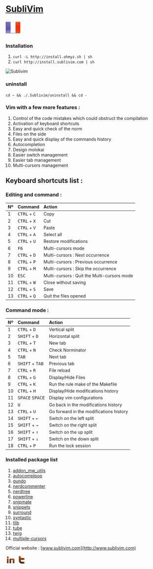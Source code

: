[SubliVim](http://www.sublivim.com)
========

[![Francais](Pictures/language/fr.png)](README.fr.md)

### Installation ######
1.  `curl -L http://install.ohmyz.sh | sh`
2.	`curl http://install.sublivim.com | sh`

![Sublivim](https://raw.github.com/reversTeam/Sublivim/master/Pictures/vim.jpg)

### uninstall ######
`cd ~ && ./.Sublivim/uninstall && cd -`

### Vim with a few more features : ######
1.	Control of the code mistakes which could obstruct the compilation
2.	Activation of keyboard shortcuts
3.	Easy and quick check of the norm
4.	Files on the side
5.	Easy and quick display of the commands history
6.	Autocompletion
7.	Design molokai
8.	Easier switch management
9.	Easier tab management
10.	Multi-cursors management


Keyboard shortcuts list :
------------

### Editing and command : ######
| Nº | Command                             | Action                                                   |
|:---|:------------------------------------|:---------------------------------------------------------|
| 1  | <kbd>CTRL</kbd> + <kbd>C</kbd>      | Copy                                                     |
| 2  | <kbd>CTRL</kbd> + <kbd>X</kbd>      | Cut                                                      |
| 3  | <kbd>CTRL</kbd> + <kbd>V</kbd>      | Paste                                                    |
| 4  | <kbd>CTRL</kbd> + <kbd>A</kbd>      | Select all                                               |
| 5  | <kbd>CTRL</kbd> + <kbd>U</kbd>      | Restore modifications                                    |
| 6  | <kbd>F6</kbd>                       | Multi-cursors mode                                       |
| 7  | <kbd>CTRL</kbd> + <kbd>D</kbd>      | Multi-cursors : Next occurrence                          |
| 8  | <kbd>CTRL</kbd> + <kbd>P</kbd>      | Multi-cursors : Previous occurrence                      |
| 9  | <kbd>CTRL</kbd> + <kbd>M</kbd>      | Multi-cursors : Skip the occurrence                      |
| 10 | <kbd>ESC</kbd>                      | Multi-cursors : Quit the Multi-cursors mode              |
| 11 | <kbd>CTRL</kbd> + <kbd>W</kbd>      | Close without saving                                     |
| 12 | <kbd>CTRL</kbd> + <kbd>S</kbd>      | Save                                                     |
| 13 | <kbd>CTRL</kbd> + <kbd>Q</kbd>      | Quit the files opened                                    |

### Command mode : ######
| Nº | Command                             | Action                                                   |
|:---|:------------------------------------|:---------------------------------------------------------|
| 1  | <kbd>CTRL</kbd> + <kbd>D</kbd>      | Vertical split                                           |
| 2  | <kbd>SHIFT</kbd> + <kbd>D</kbd>     | Horizontal split                                         |
| 3  | <kbd>CTRL</kbd> + <kbd>T</kbd>      | New tab                                                  |
| 4  | <kbd>CTRL</kbd> + <kbd>N</kbd>      | Check Norminator                                         |
| 5  | <kbd>TAB</kbd>                      | Next tab                                                 |
| 6  | <kbd>SHIFT</kbd> + <kbd>TAB</kbd>   | Previous tab                                             |
| 7  | <kbd>CTRL</kbd> + <kbd>R</kbd>      | File reload                                              |
| 8  | <kbd>CTRL</kbd> + <kbd>G</kbd>      | Display/Hide Files                                       |
| 9  | <kbd>CTRL</kbd> + <kbd>K</kbd>      | Run the rule make of the Makefile                        |
| 10 | <kbd>CTRL</kbd> + <kbd>H</kbd>      | Display/Hide modifications history                       |
| 11 | <kbd>SPACE</kbd> <kbd>SPACE</kbd>   | Display vim configurations                               |
| 12 | <kbd>U</kbd>                        | Go back in the modifications history                     |
| 13 | <kbd>CTRL</kbd> + <kbd>U</kbd>      | Go forward in the modifications history                  |
| 14 | <kbd>SHIFT</kbd> + <kbd>←</kbd>     | Switch on the left split                                 |
| 15 | <kbd>SHIFT</kbd> + <kbd>→</kbd>     | Switch on the right split                                |
| 16 | <kbd>SHIFT</kbd> + <kbd>↑</kbd>     | Switch on the up split                                   |
| 17 | <kbd>SHIFT</kbd> + <kbd>↓</kbd>     | Switch on the down split                                 |
| 18 | <kbd>CTRL</kbd> + <kbd>P</kbd>      | Run the lock session                                     |

### Installed package list ######
1.	[addon_mw_utils](https://github.com/marcweber/vim-addon-mw-utils)
2.	[autocomplpop](https://github.com/othree/vim-autocomplpop)
3.	[gundo](https://github.com/sjl/gundo.vim)
4.	[nerdcommenter](https://github.com/scrooloose/nerdcommenter)
5.	[nerdtree](https://github.com/scrooloose/nerdtree)
6.	[powerline](https://github.com/Lokaltog/powerline)
7.	[snipmate](https://github.com/garbas/vim-snipmate)
8.	[snippets](https://github.com/honza/vim-snippets)
9.	[surround](https://github.com/tpope/vim-surround)
10.	[syntastic](https://github.com/scrooloose/syntastic)
11.	[tlib](https://github.com/tomtom/tlib_vim)
12.	[tube](https://github.com/gcmt/tube.vim)
13.	[twig](https://github.com/lunaru/vim-twig)
14.	[multiple-cursors](https://github.com/terryma/vim-multiple-cursors)

Official website : [www.sublivim.com](http://www.sublivim.com)


[![Linkedin](Pictures/share/in.png)](www.linkedin.com/pub/théotime-rivière/68/313/216/) [![Twitter](Pictures/share/t.png)](https://twitter.com/Sublivim)
